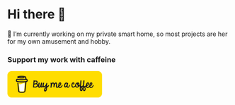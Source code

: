 # Hi there 👋

🔭 I’m currently working on my private smart home, so most projects are her for my own amusement and hobby.

### Support my work with caffeine

<a href="https://www.buymeacoffee.com/cybdis" target="_blank">
  <img src="/bmc-yellow-button.png" height="60px"/>
</a>



<!--
- 🌱 I’m currently learning ...
- 👯 I’m looking to collaborate on ...
- 🤔 I’m looking for help with ...
- 💬 Ask me about ...
- 📫 How to reach me: ...
- 😄 Pronouns: ...
- ⚡ Fun fact: ...
-->
